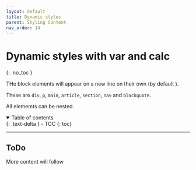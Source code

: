 ```yaml
---
layout: default
title: Dynamic styles
parent: Styling Content
nav_order: 14
---
```


# Dynamic styles with var and calc
{: .no_toc }

THe block elements will appear on a new line on their own (by default ).

These are `div`, `p`, `main`, `article`, `section`, `nav` and `blockquote`.

All elememts can be nested.

<details open markdown="block">
  <summary>
    Table of contents
  </summary>
  {: .text-delta }
- TOC
{: toc}
</details>

---

## ToDo

More content will follow
